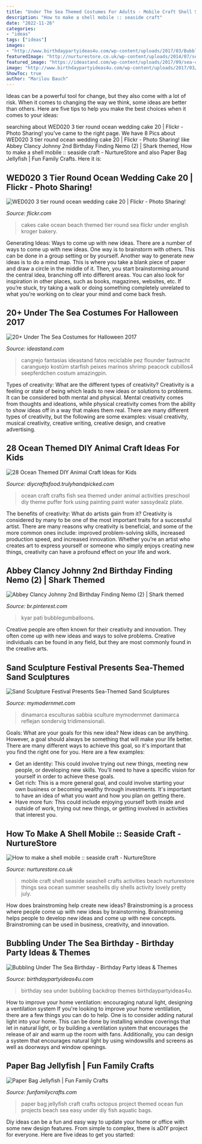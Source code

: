 ```yaml
---
title: "Under The Sea Themed Costumes For Adults - Mobile Craft Shell Seaside Seashell Crafts Activities Beach Nurturestore Things Sea Ocean Summer Seashells Diy Shells Activity Lovely Pretty July"
description: "How to make a shell mobile :: seaside craft"
date: "2022-11-26"
categories:
- "ideas"
tags: ["ideas"]
images:
- "http://www.birthdaypartyideas4u.com/wp-content/uploads/2017/03/Bubbling-Under-The-Sea-Birthday-Backdrop-600x565.jpg"
featuredImage: "http://nurturestore.co.uk/wp-content/uploads/2014/07/seaside-craft-shell-mobile.jpg"
featured_image: "https://ideastand.com/wp-content/uploads/2017/09/sea-costume-diy/20-under-the-sea-costumes-costume-diy.jpg"
image: "http://www.birthdaypartyideas4u.com/wp-content/uploads/2017/03/Bubbling-Under-The-Sea-Birthday-Backdrop-600x565.jpg"
ShowToc: true
author: "Marilou Bauch"
---
```



Ideas can be a powerful tool for change, but they also come with a lot of risk. When it comes to changing the way we think, some ideas are better than others. Here are five tips to help you make the best choices when it comes to your ideas: 

	

		
searching about WED020 3 tier round ocean wedding cake 20 | Flickr - Photo Sharing! you've came to the right page. We have 8 Pics about WED020 3 tier round ocean wedding cake 20 | Flickr - Photo Sharing! like Abbey Clancy Johnny 2nd Birthday Finding Nemo (2) | Shark themed, How to make a shell mobile :: seaside craft - NurtureStore and also Paper Bag Jellyfish | Fun Family Crafts. Here it is:
		
    
## WED020 3 Tier Round Ocean Wedding Cake 20 | Flickr - Photo Sharing!

<img loading=lazy src="http://farm6.staticflickr.com/5164/5331769227_640ef55c14_z.jpg" onerror="this.onerror=null;this.src='https://tse3.mm.bing.net/th?id=OIP.BJ0CAN1c4hMI8T0VVoXegwHaJ2&amp;pid=15.1';" alt="WED020 3 tier round ocean wedding cake 20 | Flickr - Photo Sharing!">

_Source: flickr.com_

>cakes cake ocean beach themed tier round sea flickr under english kroger bakery. 

	

Generating Ideas: Ways to come up with new ideas.
There are a number of ways to come up with new ideas. One way is to brainstorm with others. This can be done in a group setting or by yourself. Another way to generate new ideas is to do a mind map. This is where you take a blank piece of paper and draw a circle in the middle of it. Then, you start brainstorming around the central idea, branching off into different areas. You can also look for inspiration in other places, such as books, magazines, websites, etc. If you’re stuck, try taking a walk or doing something completely unrelated to what you’re working on to clear your mind and come back fresh.

    
## 20+ Under The Sea Costumes For Halloween 2017

<img loading=lazy src="https://ideastand.com/wp-content/uploads/2017/09/sea-costume-diy/20-under-the-sea-costumes-costume-diy.jpg" onerror="this.onerror=null;this.src='https://tse3.mm.bing.net/th?id=OIP.HjtZHAVHNzSW72UB1LX2iAHaNd&amp;pid=15.1';" alt="20+ Under The Sea Costumes for Halloween 2017">

_Source: ideastand.com_

>cangrejo fantasias ideastand fatos reciclable pez flounder fastnacht caranguejo kostüm starfish peixes marinos shrimp peacock cubillos4 seepferdchen costum amazingpin. 

	

Types of creativity: What are the different types of creativity?
Creativity is a feeling or state of being which leads to new ideas or solutions to problems. It can be considered both mental and physical. Mental creativity comes from thoughts and ideations, while physical creativity comes from the ability to show ideas off in a way that makes them real. There are many different types of creativity, but the following are some examples: visual creativity, musical creativity, creative writing, creative design, and creative advertising.

    
## 28 Ocean Themed DIY Animal Craft Ideas For Kids

<img loading=lazy src="http://diycraftsfood.trulyhandpicked.com/wp-content/uploads/2016/05/Ocean-crafts_iv.jpg" onerror="this.onerror=null;this.src='https://tse3.mm.bing.net/th?id=OIP.kRgEc2b6oVBOnmV2AFfY8gHaNG&amp;pid=15.1';" alt="28 Ocean Themed DIY Animal Craft Ideas for Kids">

_Source: diycraftsfood.trulyhandpicked.com_

>ocean craft crafts fish sea themed under animal activities preschool diy theme puffer fork using painting paint water sassydealz plate. 

	

The benefits of creativity: What do artists gain from it?
Creativity is considered by many to be one of the most important traits for a successful artist. There are many reasons why creativity is beneficial, and some of the more common ones include: improved problem-solving skills, increased production speed, and increased innovation. Whether you’re an artist who creates art to express yourself or someone who simply enjoys creating new things, creativity can have a profound effect on your life and work.

    
## Abbey Clancy Johnny 2nd Birthday Finding Nemo (2) | Shark Themed

<img loading=lazy src="https://i.pinimg.com/736x/b5/a2/0b/b5a20ba5329b3b2f90b977a097b2f52b.jpg" onerror="this.onerror=null;this.src='https://tse2.mm.bing.net/th?id=OIP.yCzhheFV5KdThhhFy-Mh2QHaJ3&amp;pid=15.1';" alt="Abbey Clancy Johnny 2nd Birthday Finding Nemo (2) | Shark themed">

_Source: br.pinterest.com_

>kyar pati bubblegumballoons. 

	

Creative people are often known for their creativity and innovation. They often come up with new ideas and ways to solve problems. Creative individuals can be found in any field, but they are most commonly found in the creative arts.

    
## Sand Sculpture Festival Presents Sea-Themed Sand Sculptures

<img loading=lazy src="https://mymodernmet.com/wp/wp-content/uploads/2017/07/sondervig-sand-sculptures-12.jpg" onerror="this.onerror=null;this.src='https://tse4.mm.bing.net/th?id=OIP.VIUZgtO_YAjwN-7bDC7HeQHaJQ&amp;pid=15.1';" alt="Sand Sculpture Festival Presents Sea-Themed Sand Sculptures">

_Source: mymodernmet.com_

>dinamarca esculturas sabbia sculture mymodernmet danimarca reflejan sondervig tridimensionali. 

	

Goals: What are your goals for this new idea?
New ideas can be anything. However, a goal should always be something that will make your life better. There are many different ways to achieve this goal, so it's important that you find the right one for you. Here are a few examples: 
- Get an identity: This could involve trying out new things, meeting new people, or developing new skills. You'll need to have a specific vision for yourself in order to achieve these goals. 
- Get rich: This is a more general goal, and could involve starting your own business or becoming wealthy through investments. It's important to have an idea of what you want and how you plan on getting there. 
- Have more fun: This could include enjoying yourself both inside and outside of work, trying out new things, or getting involved in activities that interest you.

    
## How To Make A Shell Mobile :: Seaside Craft - NurtureStore

<img loading=lazy src="http://nurturestore.co.uk/wp-content/uploads/2014/07/seaside-craft-shell-mobile.jpg" onerror="this.onerror=null;this.src='https://tse2.mm.bing.net/th?id=OIP.LgAx6IHLgjLoDlr7oMpzGwHaKF&amp;pid=15.1';" alt="How to make a shell mobile :: seaside craft - NurtureStore">

_Source: nurturestore.co.uk_

>mobile craft shell seaside seashell crafts activities beach nurturestore things sea ocean summer seashells diy shells activity lovely pretty july. 

	

How does brainstroming help create new ideas?
Brainstroming is a process where people come up with new ideas by brainstorming. Brainstroming helps people to develop new ideas and come up with new concepts. Brainstroming can be used in business, creativity, and innovation.

    
## Bubbling Under The Sea Birthday - Birthday Party Ideas &amp; Themes

<img loading=lazy src="http://www.birthdaypartyideas4u.com/wp-content/uploads/2017/03/Bubbling-Under-The-Sea-Birthday-Backdrop-600x565.jpg" onerror="this.onerror=null;this.src='https://tse1.mm.bing.net/th?id=OIP.Jr7XCick4SpLHA8u8H6BGQHaG-&amp;pid=15.1';" alt="Bubbling Under The Sea Birthday - Birthday Party Ideas &amp; Themes">

_Source: birthdaypartyideas4u.com_

>birthday sea under bubbling backdrop themes birthdaypartyideas4u. 

	

How to improve your home ventilation: encouraging natural light, designing a ventilation system
If you're looking to improve your home ventilation, there are a few things you can do to help. One is to consider adding natural light into your home. This can be done by installing window coverings that let in natural light, or by building a ventilation system that encourages the release of air and warm up the room with fans. Additionally, you can design a system that encourages natural light by using windowsills and screens as well as doorways and window openings.

    
## Paper Bag Jellyfish | Fun Family Crafts

<img loading=lazy src="http://funfamilycrafts.com/wp-content/uploads/2014/07/paper-bag-jellyfish.jpg" onerror="this.onerror=null;this.src='https://tse3.mm.bing.net/th?id=OIP.uB2oJambJ3iA91AHhr6y6QHaJ5&amp;pid=15.1';" alt="Paper Bag Jellyfish | Fun Family Crafts">

_Source: funfamilycrafts.com_

>paper bag jellyfish craft crafts octopus project themed ocean fun projects beach sea easy under diy fish aquatic bags. 

	

Diy ideas can be a fun and easy way to update your home or office with some new design features. From simple to complex, there is aDIY project for everyone. Here are five ideas to get you started: 

